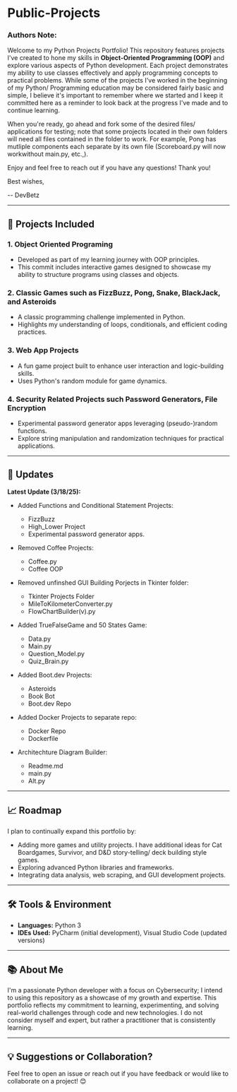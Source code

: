 # Public-Projects

### Authors Note: ###
Welcome to my Python Projects Portfolio! This repository features projects I've created to hone my skills in **Object-Oriented Programming (OOP)** and explore various aspects of Python development. Each project demonstrates my ability to use classes effectively and apply programming concepts to practical problems. While some of the projects I've worked in the beginning of my Python/ Programming education may be considered fairly basic and simple, I believe it's important to remember where we started and I keep it committed here as a reminder to look back at the progress I've made and to continue learning.

When you're ready, go ahead and fork some of the desired files/ applications for testing; note that some projects located in their own folders will need all files contained in the folder to work. For example, Pong has mutliple components each separate by its own file (Scoreboard.py will now workwithout main.py, etc.,).

Enjoy and feel free to reach out if you have any questions!
Thank you!

Best wishes, 

-- DevBetz

---

## 🚀 Projects Included

### **1. Object Oriented Programing**

- Developed as part of my learning journey with OOP principles.
- This commit includes interactive games designed to showcase my ability to structure programs using classes and objects.

### **2. Classic Games such as FizzBuzz, Pong, Snake, BlackJack, and Asteroids**

- A classic programming challenge implemented in Python.
- Highlights my understanding of loops, conditionals, and efficient coding practices.

### **3. Web App Projects**

- A fun game project built to enhance user interaction and logic-building skills.
- Uses Python's random module for game dynamics.

### **4. Security Related Projects such Password Generators, File Encryption**

- Experimental password generator apps leveraging (pseudo-)random functions.
- Explore string manipulation and randomization techniques for practical applications.

---

## 🌟 Updates 

**Latest Update (3/18/25):**

- Added Functions and Conditional Statement Projects:
    - FizzBuzz
    - High_Lower Project
    - Experimental password generator apps.


- Removed Coffee Projects:
    - Coffee.py
    - Coffee OOP


 - Removed unfinshed GUI Building Porjects in Tkinter folder:
    - Tkinter Projects Folder
    - MileToKilometerConverter.py
    - FlowChartBuilder(v).py


- Added TrueFalseGame and 50 States Game:
    - Data.py
    - Main.py
    - Question_Model.py
    - Quiz_Brain.py


- Added Boot.dev Projects:
    - Asteroids
    - Book Bot
    - Boot.dev Repo


- Added Docker Projects to separate repo:
    - Docker Repo
    - Dockerfile


- Architechture Diagram Builder:
    - Readme.md
    - main.py
    - Alt.py

---

## 📈 Roadmap

I plan to continually expand this portfolio by:

- Adding more games and utility projects. I have additional ideas for Cat Boardgames, Survivor, and D&D story-telling/ deck building style games.
- Exploring advanced Python libraries and frameworks.
- Integrating data analysis, web scraping, and GUI development projects.

---

## 🛠️ Tools & Environment

- **Languages:** Python 3
- **IDEs Used:** PyCharm (initial development), Visual Studio Code (updated versions)

---

## 📚 About Me

I'm a passionate Python developer with a focus on Cybersecurity; I intend to using this repository as a showcase of my growth and expertise. This portfolio reflects my commitment to learning, experimenting, and solving real-world challenges through code and new technologies. I do not consider myself and expert, but rather a practitioner that is consistently learning.

---

## 💡 Suggestions or Collaboration?

Feel free to open an issue or reach out if you have feedback or would like to collaborate on a project! 😊


